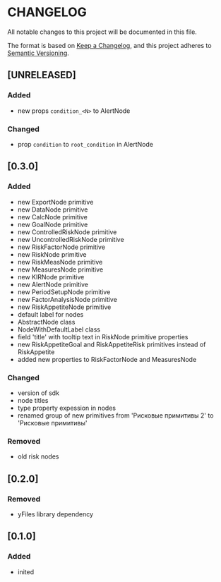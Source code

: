 # **CHANGELOG**

All notable changes to this project will be documented in this file.

The format is based on [Keep a Changelog](https://keepachangelog.com/en/1.0.0/),
and this project adheres to [Semantic Versioning](https://semver.org/spec/v2.0.0.html).

## [UNRELEASED]

### Added

- new props `condition_<N>` to AlertNode

### Changed

- prop `condition` to `root_condition` in AlertNode

## [0.3.0]

### Added

- new ExportNode primitive
- new DataNode primitive
- new CalcNode primitive
- new GoalNode primitive
- new ControlledRiskNode primitive
- new UncontrolledRiskNode primitive
- new RiskFactorNode primitive
- new RiskNode primitive
- new RiskMeasNode primitive
- new MeasuresNode primitive
- new KIRNode primitive
- new AlertNode primitive
- new PeriodSetupNode primitive
- new FactorAnalysisNode primitive
- new RiskAppetiteNode primitive
- default label for nodes
- AbstractNode class
- NodeWithDefaultLabel class
- field 'title' with tooltip text in RiskNode primitive properties
- new RiskAppetiteGoal and RiskAppetiteRisk primitives instead of RiskAppetite
- added new properties to RiskFactorNode and MeasuresNode

### Changed

- version of sdk
- node titles
- type property expession in nodes
- renamed group of new primitives from 'Рисковые примитивы 2' to 'Рисковые примитивы'

### Removed

- old risk nodes

## [0.2.0]

### Removed

- yFiles library dependency

## [0.1.0]

### Added

- inited
